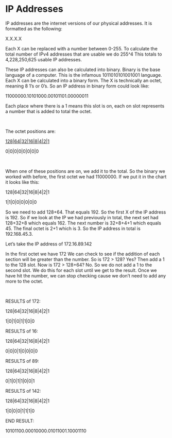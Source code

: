 # IP Addresses
IP addresses are the internet versions of our physical addresses. It is formatted as the following:

X.X.X.X

Each X can be replaced with a number between 0-255.
To calculate the total number of IPv4 addresses that are usable we do 255^4
This totals to 4,228,250,625 usable IP addresses.

These IP addresses can also be calculated into binary. Binary is the base language of a computer. This is the infamous 1011010101001001 language. Each X can be calculated into a binary form. The X is technically an octet, meaning 8 1’s or 0’s. So an IP address in binary form could look like:

11000000.10101000.00101101.00000011

Each place where there is a 1 means this slot is on, each on slot represents a number that is added to total the octet. 

&nbsp;

The octet positions are:

<u>128|64|32|16|8|4|2|1</u>

0|0|0|0|0|0|0|0

&nbsp;

When one of these positions are on, we add it to the total.
So the binary we worked with before, the first octet we had 11000000.
If we put it in the chart it looks like this:


128|64|32|16|8|4|2|1

1|1|0|0|0|0|0|0

So we need to add 128+64. That equals 192. So the first X of the IP address is 192.
So if we look at the IP we had previously in total, the next set had 128+32+8 which equals 162.
The next number is 32+8+4+1 which equals 45. The final octet is 2+1 which is 3. So the IP address in total is 192.168.45.3.


Let’s take the IP address of 172.16.89.142


In the first octet we have 172
We can check to see if the addition of each section will be greater than the number.
So is 172 > 128? Yes? Then add a 1 to the 128 slot. Now is 172 > 128+64? No. So we do not add a 1 to the second slot. We do this for each slot until we get to the result. Once we have hit the number, we can stop checking cause we don’t need to add any more to the octet. 

&nbsp;

RESULTS of 172:


128|64|32|16|8|4|2|1

1|0|1|0|1|1|0|0


RESULTS of 16:

128|64|32|16|8|4|2|1

0|0|0|1|0|0|0|0

RESULTS of 89:

128|64|32|16|8|4|2|1

0|1|0|1|1|0|0|1

RESULTS of 142:

128|64|32|16|8|4|2|1

1|0|0|0|1|1|1|0

END RESULT:

10101100.00010000.01011001.10001110
